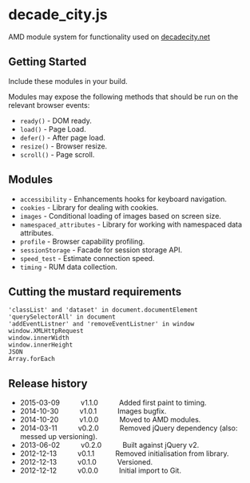 # decade_city.js

AMD module system for functionality used on [decadecity.net][1]

[1]: http://decadecity.net/

## Getting Started
Include these modules in your build.

Modules may expose the following methods that should be run on the relevant browser events:

  * `ready()` - DOM ready.
  * `load()` - Page Load.
  * `defer()` - After page load.
  * `resize()` - Browser resize.
  * `scroll()` - Page scroll.

## Modules

 * `accessibility` - Enhancements hooks for keyboard navigation.
 * `cookies` - Library for dealing with cookies.
 * `images` - Conditional loading of images based on screen size.
 * `namespaced_attributes` - Library for working with namespaced data attributes.
 * `profile` - Browser capability profiling.
 * `sessionStorage` - Facade for session storage API.
 * `speed_test` - Estimate connection speed.
 * `timing` - RUM data collection.

## Cutting the mustard requirements

    'classList' and 'dataset' in document.documentElement
    'querySelectorAll' in document
    'addEventListner' and 'removeEventListner' in window
    window.XMLHttpRequest
    window.innerWidth
    window.innerHeight
    JSON
    Array.forEach

## Release history

* 2015-03-09   v1.1.0   Added first paint to timing.
* 2014-10-30   v1.0.1   Images bugfix.
* 2014-10-20   v1.0.0   Moved to AMD modules.
* 2014-03-11   v0.2.0   Removed jQuery dependency (also: messed up versioning).
* 2013-06-02   v0.2.0   Built against jQuery v2.
* 2012-12-13   v0.1.1   Removed initialisation from library.
* 2012-12-13   v0.1.0   Versioned.
* 2012-12-12   v0.0.0   Initial import to Git.


